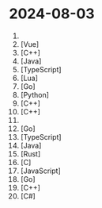 # 2024-08-03

1. [](https://github.comundefined "科技爱好者周刊，每周五发布") 
2. [](https://github.comundefined "一个还算强大的Web思维导图。A relatively powerful web mind map.") [Vue]
3. [](https://github.comundefined "《明日方舟》小助手，全日常一键长草！| A one-click tool for the daily tasks of Arknights, supporting all clients.") [C++]
4. [](https://github.comundefined "🔥「企业级低代码平台」前后端分离架构SpringBoot 2.x/3.x，SpringCloud，Ant Design&Vue3，Mybatis，Shiro，JWT。强大的代码生成器让前后端代码一键生成，无需写任何代码! 引领新的开发模式OnlineCoding->代码生成->手工MERGE，帮助Java项目解决70%重复工作，让开发更关注业务，既能快速提高效率，帮助公司节省成本，同时又不失灵活性。") [Java]
5. [](https://github.comundefined "A flow chart editing framework focusing on business customization. 专注于业务自定义的流程图编辑框架，支持实现脑图、ER图、UML、工作流等各种图编辑场景。") [TypeScript]
6. [](https://github.comundefined "Rime 配置：雾凇拼音 | 长期维护的简体词库") [Lua]
7. [](https://github.comundefined "一款内网综合扫描工具，方便一键自动化、全方位漏扫扫描。") [Go]
8. [](https://github.comundefined "😘 让你“爱”上 GitHub，解决访问时图裂、加载慢的问题。（无需安装）") [Python]
9. [](https://github.comundefined "带你从零实现一个高性能的深度学习推理库，支持大模型 llama2 、Unet、Yolov5、Resnet等模型的推理。Implement a high-performance deep learning inference library step by step") [C++]
10. [](https://github.comundefined "30天自制C++服务器，包含教程和源代码") [C++]
11. [](https://github.comundefined "《利用Python进行数据分析·第2版》") 
12. [](https://github.comundefined "算法竞赛模板库 by 灵茶山艾府 💭💡🎈") [Go]
13. [](https://github.comundefined "🚀 JavaScript diagramming library that uses SVG and HTML for rendering.") [TypeScript]
14. [](https://github.comundefined "🔥 官方推荐 🔥 RuoYi-Vue 全新 Pro 版本，优化重构所有功能。基于 Spring Boot + MyBatis Plus + Vue & Element 实现的后台管理系统 + 微信小程序，支持 RBAC 动态权限、数据权限、SaaS 多租户、Flowable 工作流、三方登录、支付、短信、商城、CRM、ERP、AI 大模型等功能。你的 ⭐️ Star ⭐️，是作者生发的动力！") [Java]
15. [](https://github.comundefined "🤱🏻 Turn any webpage into a desktop app with Rust. 🤱🏻 利用 Rust 轻松构建轻量级多端桌面应用") [Rust]
16. [](https://github.comundefined "Lean's LEDE source") [C]
17. [](https://github.comundefined "🤖一个基于 WeChaty 结合 OpenAi ChatGPT / Kimi / 讯飞等Ai服务实现的微信机器人 ，可以用来帮助你自动回复微信消息，或者管理微信群/好友，检测僵尸粉等...") [JavaScript]
18. [](https://github.comundefined "Ip2region (2.0 - xdb) is a offline IP address manager framework and locator, support billions of data segments, ten microsecond searching performance. xdb engine implementation for many programming languages") [Go]
19. [](https://github.comundefined "一个支持windows/linux/mac的文本编辑器，目标是做中国人自己的编辑器，来自中国。") [C++]
20. [](https://github.comundefined "🌈【C#/.NET/.NET Core学习、工作、面试指南】记录、收集和总结C#/.NET/.NET Core基础知识、学习路线、开发实战、编程技巧练习、学习视频、文章、书籍、项目框架、社区组织、开发必备工具、常见面试题、面试须知、简历模板、以及自己在学习和工作中的一些微薄见解。希望能和大家一起学习，共同进步。如果本知识库能为您提供帮助，别忘了给予支持哦(关注、点赞、分享)💖。") [C#]

